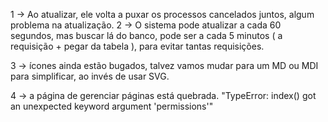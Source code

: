1 -> Ao atualizar, ele volta a puxar os processos cancelados juntos, algum problema na atualização.
2 -> O sistema pode atualizar a cada 60 segundos, mas buscar lá do banco, pode ser a cada  5 minutos ( a requisição + pegar da tabela ), para evitar tantas requisições.

3 -> ícones ainda estão bugados, talvez vamos mudar para um MD ou MDI para simplificar, ao invés de usar SVG.

4 -> a página de gerenciar páginas está quebrada. "TypeError: index() got an unexpected keyword argument 'permissions'"